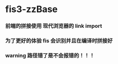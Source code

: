 # fis3-zzBase

### 前端的拼接使用 现代浏览器的 link import
### 为了更好的体验 fis 会识别并且在编译时拼接好
### warning 路径错了是不会报错的！！！